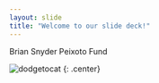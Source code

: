 ```yaml
---
layout: slide
title: "Welcome to our slide deck!"
---
```


Brian Snyder Peixoto Fund

![dodgetocat](https://octodex.github.com/images/dodgetocat_v2.png)
{: .center}
